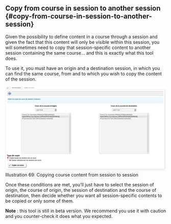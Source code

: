 ## Copy from course in session to another session {#copy-from-course-in-session-to-another-session}

Given the possibility to define content in a course through a session and given the fact that this content will only be visible within this session, you will sometimes need to copy that session-specific content to another session containing the same course... and this is exactly what this tool does.

To use it, you must have an origin and a destination session, in which you can find the same course, from and to which you wish to copy the content of the session.

![](../assets/graficos84.png)Illustration 69: Copying course content from session to session

Once these conditions are met, you&#039;ll just have to select the session of origin, the course of origin, the session of destination and the course of destination, then decide whether you want all session-specific contents to be copied or only some of them.

**Note** : this tool is still in beta version. We recommend you use it with caution and you counter-check it does what you expected.